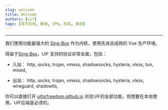 ```yaml
---
slug: welcome
title: Welcome
authors: [uif]
tags: [首次亮相, 翻墙, VPN, 简易, 美观]
---
```


---

<!-- 历经了三年的潜心开发，坚持向往自由的信念。 -->

我们使用功能最强大的 [Sing-Box](https://github.com/SagerNet/sing-box) 作为内核，使用先进且成熟的 Vue 生产环境。

得益于[Sing-Box](https://github.com/SagerNet/sing-box)，UIF 支持的协议非常全面，包括：

- 入站：
  http,
  socks,
  trojan,
  vmess,
  shadowsocks,
  hysteria,
  vless,
  tun,
  mixed,

- 出站：
  http,
  socks,
  trojan,
  vmess,
  shadowsocks,
  hysteria,
  vless,
  wireguard,
  shadowtls,

你可以直接打开 [uiforfreedom.github.io](https://uiforfreedom.github.io/) 浏览UIF的全部功能，但想要在本地使用，UIF后端是必须的。
